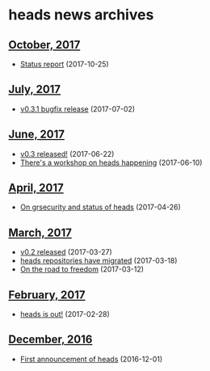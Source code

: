 heads news archives
===================

[October, 2017](2017/10/index.html)
-----------------------------------

* [Status report](2017/10/statusreport.html) (2017-10-25)


[July, 2017](2017/07/index.html)
--------------------------------

* [v0.3.1 bugfix release](2017/07/release-031.html) (2017-07-02)


[June, 2017](2017/06/index.html)
--------------------------------

* [v0.3 released!](2017/06/release-03.html) (2017-06-22)
* [There's a workshop on heads happening](2017/06/rmll2017.html) (2017-06-10)


[April, 2017](2017/04/index.html)
---------------------------------

* [On grsecurity and status of heads](2017/04/on-grsec.html) (2017-04-26)


[March, 2017](2017/03/index.html)
---------------------------------

* [v0.2 released](2017/03/release-02.html) (2017-03-27)
* [heads repositories have migrated](2017/03/repo-migration.html) (2017-03-18)
* [On the road to freedom](2017/03/on-the-road-to-freedom.html) (2017-03-12)


[February, 2017](2017/02/index.html)
------------------------------------

* [heads is out!](2017/02/heads-is-out.html) (2017-02-28)


[December, 2016](2016/12/index.html)
------------------------------------

* [First announcement of heads](2016/12/heads-announcement.html) (2016-12-01)
